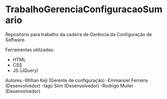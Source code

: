 # TrabalhoGerenciaConfiguracaoSumario
Repositório para trabalho da cadeira de Gerência da Configuração de Software.

Ferramentas utilizadas:
- HTML 
- CSS 
- JS (JQuery)

Autores
-Willian Keji (Gerente de configuração)
-Emmanoel Ferreira (Desenvolvedor)
-Iago Slim (Desenvolvedor)
-Rodrigo Muller (Desenvolvedor)
